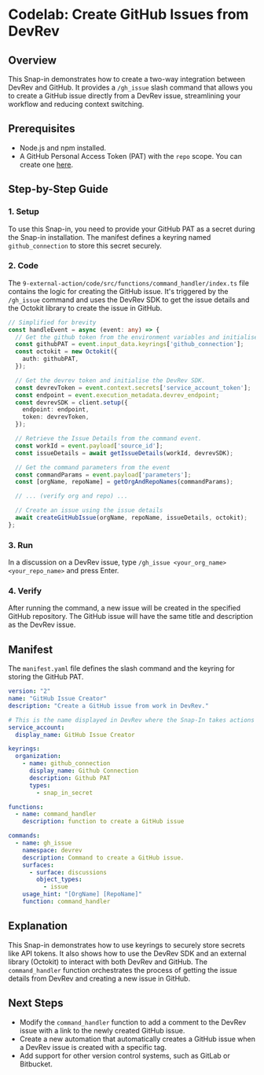 # Codelab: Create GitHub Issues from DevRev

## Overview
This Snap-in demonstrates how to create a two-way integration between DevRev and GitHub. It provides a `/gh_issue` slash command that allows you to create a GitHub issue directly from a DevRev issue, streamlining your workflow and reducing context switching.

## Prerequisites
- Node.js and npm installed.
- A GitHub Personal Access Token (PAT) with the `repo` scope. You can create one [here](https://docs.github.com/en/authentication/keeping-your-account-and-data-secure/creating-a-personal-access-token).

## Step-by-Step Guide

### 1. Setup
To use this Snap-in, you need to provide your GitHub PAT as a secret during the Snap-in installation. The manifest defines a keyring named `github_connection` to store this secret securely.

### 2. Code
The `9-external-action/code/src/functions/command_handler/index.ts` file contains the logic for creating the GitHub issue. It's triggered by the `/gh_issue` command and uses the DevRev SDK to get the issue details and the Octokit library to create the issue in GitHub.

```typescript
// Simplified for brevity
const handleEvent = async (event: any) => {
  // Get the github token from the environment variables and initialise the Octokit client.
  const githubPAT = event.input_data.keyrings['github_connection'];
  const octokit = new Octokit({
    auth: githubPAT,
  });

  // Get the devrev token and initialise the DevRev SDK.
  const devrevToken = event.context.secrets['service_account_token'];
  const endpoint = event.execution_metadata.devrev_endpoint;
  const devrevSDK = client.setup({
    endpoint: endpoint,
    token: devrevToken,
  });

  // Retrieve the Issue Details from the command event.
  const workId = event.payload['source_id'];
  const issueDetails = await getIssueDetails(workId, devrevSDK);

  // Get the command parameters from the event
  const commandParams = event.payload['parameters'];
  const [orgName, repoName] = getOrgAndRepoNames(commandParams);

  // ... (verify org and repo) ...

  // Create an issue using the issue details
  await createGitHubIssue(orgName, repoName, issueDetails, octokit);
};
```

### 3. Run
In a discussion on a DevRev issue, type `/gh_issue <your_org_name> <your_repo_name>` and press Enter.

### 4. Verify
After running the command, a new issue will be created in the specified GitHub repository. The GitHub issue will have the same title and description as the DevRev issue.

## Manifest
The `manifest.yaml` file defines the slash command and the keyring for storing the GitHub PAT.

```yaml
version: "2"
name: "GitHub Issue Creator"
description: "Create a GitHub issue from work in DevRev."

# This is the name displayed in DevRev where the Snap-In takes actions using the token of this service account.
service_account:
  display_name: GitHub Issue Creator

keyrings:
  organization:
    - name: github_connection
      display_name: Github Connection
      description: Github PAT
      types:
        - snap_in_secret

functions:
  - name: command_handler
    description: function to create a GitHub issue

commands:
  - name: gh_issue
    namespace: devrev
    description: Command to create a GitHub issue.
    surfaces:
      - surface: discussions
        object_types:
          - issue
    usage_hint: "[OrgName] [RepoName]"
    function: command_handler
```

## Explanation
This Snap-in demonstrates how to use keyrings to securely store secrets like API tokens. It also shows how to use the DevRev SDK and an external library (Octokit) to interact with both DevRev and GitHub. The `command_handler` function orchestrates the process of getting the issue details from DevRev and creating a new issue in GitHub.

## Next Steps
- Modify the `command_handler` function to add a comment to the DevRev issue with a link to the newly created GitHub issue.
- Create a new automation that automatically creates a GitHub issue when a DevRev issue is created with a specific tag.
- Add support for other version control systems, such as GitLab or Bitbucket.
